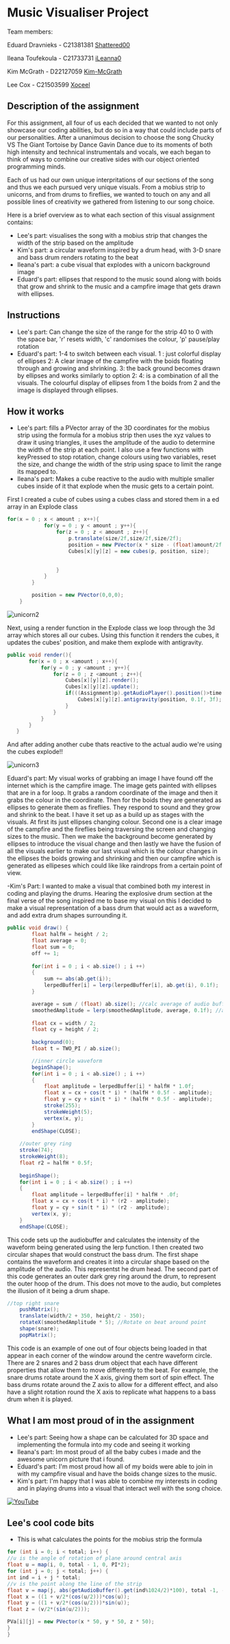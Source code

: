 # Music Visualiser Project

Team members:

Eduard Dravnieks - C21381381 [Shattered00](https://github.com/Shattered00)

Ileana Toufekoula - C21733731 [iLeanna0](https://github.com/iLeanna0)

Kim McGrath - D22127059 [Kim-McGrath](https://github.com/Kim-McGrath/)

Lee Cox - C21503599 [Xoceel](https://github.com/Xoceel/)


## Description of the assignment
For this assignment, all four of us each decided that we wanted to not only showcase our coding abilities, but do so in a way that could include parts of our personalities. After a unanimous decision to choose the song Chucky VS The Giant Tortoise by Dance Gavin Dance due to its moments of both high intensity and technical instrumentals and vocals, we each began to think of ways to combine our creative sides with our object oriented programming minds.

Each of us had our own unique interpritations of our sections of the song and thus we each pursued very unique visuals. From a mobius strip to unicorns, and from drums to fireflies, we wanted to touch on any and all possible lines of creativity we gathered from listening to our song choice.

Here is a brief overview as to what each section of this visual assignment contains:

- Lee's part: visualises the song with a mobius strip that changes the width of the strip based on the amplitude
- Kim's part: a circular waveform inspired by a drum head, with 3-D snare and bass drum renders rotating to the beat
- Ileana's part: a cube visual that explodes with a unicorn background image
- Eduard's part: ellipses that respond to the music sound along with boids that grow and shrink to the music and a campfire image that gets drawn with ellipses.
## Instructions
- Lee's part: Can change the size of the range for the strip 40 to 0 with the space bar, 'r' resets width, 'c' randomises the colour, 'p' pause/play rotation
- Eduard's part: 1-4 to switch between each visual. 1 : just colorful display of ellipses 2: A clear image of the campfire with the boids floating through and growing and shrinking. 3: the back ground becomes drawn by ellipses and works similarly to option 2: 4: is a combination of all the visuals. The colourful display of ellipses from 1 the boids from 2 and the image is displayed through ellipses. 

## How it works
- Lee's part: fills a PVector array of the 3D coordinates for the mobius strip using the formula for a mobius strip then uses the xyz values to draw it using triangles, it uses the amplitude of the audio to determine the width of the strip at each point. I also use a few functions with keyPressed to stop rotation, change colours using two variables, reset the size, and change the width of the strip using space to limit the range its mapped to.
- Ileana's part:  Makes a cube reactive to the audio with multiple smaller cubes inside of it that explode when the music gets to a certain point.

First I created a cube of cubes using a cubes class and stored them in a ed array in an Explode class


```Java
for(x = 0 ; x < amount ; x++){
            for(y = 0 ; y < amount ; y++){
                for(z = 0 ; z < amount ; z++){
                    p.translate(size/2f,size/2f,size/2f);
                    position = new PVector(x * size - (float)amount/2f *size + size/2f , y *size - (float)amount/2f *size + size/2f, z * size - (float)amount/2f *size + size/2f);
                    Cubes[x][y][z] = new cubes(p, position, size);
                    

                }
            }
        }

        position = new PVector(0,0,0);
    }
```
![unicorn2](https://user-images.githubusercontent.com/125588588/236002831-afba1c6d-a7d5-4bb1-9f4c-2f26152a9308.png)


Next, using a render function in the Explode class we loop through the 3d array which stores all our cubes. Using this function it renders the cubes, it updates the cubes' position, and make them explode with antigravity.

 ```Java
 public void render(){
        for(x = 0 ; x <amount ; x++){
            for(y = 0 ; y <amount ; y++){
                for(z = 0 ; z <amount ; z++){
                    Cubes[x][y][z].render();
                    Cubes[x][y][z].update();
                    if(((Assignment)p).getAudioPlayer().position()>time ){
                        Cubes[x][y][z].antigravity(position, 0.1f, 3f);
                    }
                }
            }
        }
    }
```

And after adding another cube thats reactive to the actual audio we're using the cubes explode!!

![unicorn3](https://user-images.githubusercontent.com/125588588/236002454-e955ca0e-98b5-447a-8e89-30cab3bc5b49.png)


Eduard's part: My visual works of grabbing an image I have found off the internet which is the campfire image. The image gets painted with ellipses that are in a for loop. It grabs a random coordinate of the image and then it grabs the colour in the coordinate. Then for the boids they are generated as ellipses to generate them as fireflies. They respond to sound and they grow and shrink to the beat. I have it set up as a build up as stages with the visuals. At first its just ellipses changing colour. Second one is a clear image of the campfire and the fireflies being traversing the screen and changing sizes to the music. Then we make the background become generated by ellipses to introduce the visual change and then lastly we have the fusion of all the visuals earlier to make our last visual which is the colour changes in the ellipses the boids growing and shrinking and then our campfire which is generated as ellipeses which could like like raindrops from a certain point of view. 

-Kim's Part: I wanted to make a visual that combined both my interest in coding and playing the drums. Hearing the explosive drum section at the final verse of the song inspired me to base my visual on this I decided to make a visual representation of a bass drum that would act as a waveform, and add extra drum shapes surrounding it.
```Java
public void draw() {
        float halfH = height / 2;
        float average = 0;
        float sum = 0;
        off += 1;
    
        for(int i = 0 ; i < ab.size() ; i ++)
        {
            sum += abs(ab.get(i));
            lerpedBuffer[i] = lerp(lerpedBuffer[i], ab.get(i), 0.1f);
        }

        average = sum / (float) ab.size(); //calc average of audio buffer
        smoothedAmplitude = lerp(smoothedAmplitude, average, 0.1f); //audio wave intensity
    
        float cx = width / 2;
        float cy = height / 2;
    
        background(0);
        float t = TWO_PI / ab.size();

        //inner circle waveform
        beginShape();
        for(int i = 0 ; i < ab.size() ; i ++)
        {
            float amplitude = lerpedBuffer[i] * halfH * 1.0f;
            float x = cx + cos(t * i) * (halfH * 0.5f - amplitude);
            float y = cy + sin(t * i) * (halfH * 0.5f - amplitude);
            stroke(255);
            strokeWeight(5);
            vertex(x, y);
        }
        endShape(CLOSE);
    
    //outer grey ring
    stroke(74); 
    strokeWeight(8);
    float r2 = halfH * 0.5f;
    
    beginShape();
    for(int i = 0 ; i < ab.size() ; i ++)
    {
        float amplitude = lerpedBuffer[i] * halfH * .0f;
        float x = cx + cos(t * i) * (r2 - amplitude);
        float y = cy + sin(t * i) * (r2 - amplitude);
        vertex(x, y);
    }
    endShape(CLOSE);  
```
This code sets up the audiobuffer and calculates the intensity of the waveform being generated using the lerp function. I then created two circular shapes that would construct the bass drum. The first shape contains the waveform and creates it into a circular shape based on the amplitude of the audio. This representst he drum head. The second part of this code generates an outer dark grey ring around the drum, to represent the outer hoop of the drum. This does not move to the audio, but completes the illusion of it being a drum shape. 

```Java
//top right snare
    pushMatrix();
    translate(width/2 + 350, height/2 - 350);
    rotateX(smoothedAmplitude * 5); //Rotate on beat around point
    shape(snare);
    popMatrix();
```

This code is an example of one out of four objects being loaded in that appear in each corner of the window around the centre waveform circle. There are 2 snares and 2 bass drum object that each have different properties that allow them to move differently to the beat. For example, the snare drums rotate around the X axis, giving them sort of spin effect. The bass drums rotate around the Z axis to allow for a different effect, and also have a slight rotation round the X axis to replicate what happens to a bass drum when it is played.

## What I am most proud of in the assignment
- Lee's part: Seeing how a shape can be calculated for 3D space and implementing the formula into my code and seeing it working 
- Ileana's part: Im most proud of all the baby cubes i made and the awesome unicorn picture that i found.
- Eduard's part: I'm most proud how all of my boids were able to join in with my campfire visual and have the boids change sizes to the music.
- Kim's part: I'm happy that I was able to combine my interests in coding and in playing drums into a visual that interact well with the song choice.



[![YouTube](http://img.youtube.com/vi/J2kHSSFA4NU/0.jpg)](https://www.youtube.com/watch?v=J2kHSSFA4NU)

## Lee's cool code bits

- This is what calculates the points for the mobius strip the formula

```Java
for (int i = 0; i < total; i++) {
//u is the angle of rotation of plane around central axis
float u = map(i, 0, total - 1, 0, PI*2);
for (int j = 0; j < total; j++) {
int ind = i + j * total;
//v is the point along the line of the strip
float v = map(j, abs(getAudioBuffer().get(ind%1024/2)*100), total -1, -siz, siz);
float x = ((1 + v/2*(cos(u/2)))*cos(u));
float y = ((1 + v/2*(cos(u/2)))*sin(u));
float z = (v/2*(sin(u/2)));

PVa[i][j] = new PVector(x * 50, y * 50, z * 50);
}
}
```

